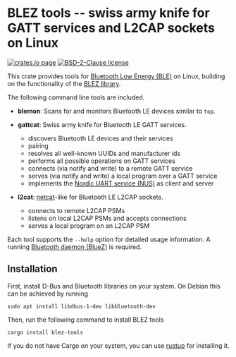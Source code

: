 BLEZ tools -- swiss army knife for GATT services and L2CAP sockets on Linux
===========================================================================

[![crates.io page](https://img.shields.io/crates/v/blez-tools)](https://crates.io/crates/blez-tools)
[![BSD-2-Clause license](https://img.shields.io/crates/l/blez-tools)](https://github.com/surban/blez/blob/master/LICENSE)

This crate provides tools for [Bluetooth Low Energy (BLE)](https://en.wikipedia.org/wiki/Bluetooth_Low_Energy) on Linux,
building on the functionality of the [BLEZ library](https://crates.io/crates/blez).

The following command line tools are included.

  - **blemon**: Scans for and monitors Bluetooth LE devices similar to `top`.

  - **gattcat**: Swiss army knife for Bluetooth LE GATT services.
    - discovers Bluetooth LE devices and their services
    - pairing
    - resolves all well-known UUIDs and manufacturer ids
    - performs all possible operations on GATT services
    - connects (via notify and write) to a remote GATT service
    - serves (via notify and write) a local program over a GATT service
    - implements the [Nordic UART service (NUS)](https://developer.nordicsemi.com/nRF_Connect_SDK/doc/latest/nrf/include/bluetooth/services/nus.html) as client and server

  - **l2cat**: [netcat](https://sectools.org/tool/netcat/)-like for Bluetooth LE L2CAP sockets.
    - connects to remote L2CAP PSMs
    - listens on local L2CAP PSMs and accepts connections
    - serves a local program on an L2CAP PSM

Each tool supports the `--help` option for detailed usage information.
A running [Bluetooth daemon (BlueZ)](http://www.bluez.org/) is required.

Installation
------------

First, install D-Bus and Bluetooth libraries on your system.
On Debian this can be achieved by running

    sudo apt install libdbus-1-dev libbluetooth-dev

Then, run the following command to install BLEZ tools

    cargo install blez-tools

If you do not have Cargo on your system, you can use [rustup](https://rustup.rs/) for installing it.


